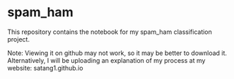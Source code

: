 # spam_ham

This repository contains the notebook for my spam_ham classification project. 

Note: Viewing it on github may not work, so it may be better to download it. Alternatively, I will be uploading an explanation of my process at my website: satang1.github.io
